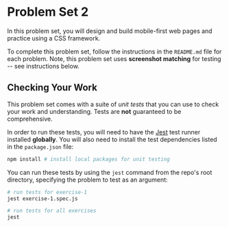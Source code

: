 # Problem Set 2

In this problem set, you will design and build mobile-first web pages and practice using a CSS framework.

To complete this problem set, follow the instructions in the `README.md` file for each problem. Note, this problem set uses **screenshot matching** for testing -- see instructions below.

## Checking Your Work
This problem set comes with a suite of _unit tests_ that you can use to check your work and understanding. Tests are **not** guaranteed to be comprehensive.

In order to run these tests, you will need to have the [Jest](https://facebook.github.io/jest/) test runner installed **globally**. You will also need to install the test dependencies listed in the `package.json` file:

```bash
npm install # install local packages for unit testing
```

You can run these tests by using the `jest` command from the repo's root directory, specifying the problem to test as an argument:

```bash
# run tests for exercise-1
jest exercise-1.spec.js

# run tests for all exercises
jest
```
